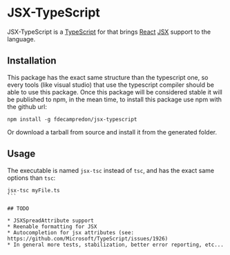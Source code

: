 

# JSX-TypeScript

JSX-TypeScript is a [TypeScript](http://www.typescriptlang.org/) for that brings [React](facebook.github.io/react/) [JSX](http://facebook.github.io/jsx/) support to the language.


## Installation 

This package has the exact same structure than the typescript one, so every tools (like visual studio) that use the typescript compiler should be able
to use this package.
Once this package will be considered stable it will be published to npm, in the mean time, to install this package use npm with the github url:

```
npm install -g fdecampredon/jsx-typescript
```

Or download a tarball from source and install it from the generated folder.

## Usage

The executable is named `jsx-tsc` instead of `tsc`, and has the exact same options than `tsc`: 

````
jsx-tsc myFile.ts
```

## TODO

* JSXSpreadAttribute support
* Reenable formatting for JSX
* Autocompletion for jsx attributes (see: https://github.com/Microsoft/TypeScript/issues/1926)
* In general more tests, stabilization, better error reporting, etc...
